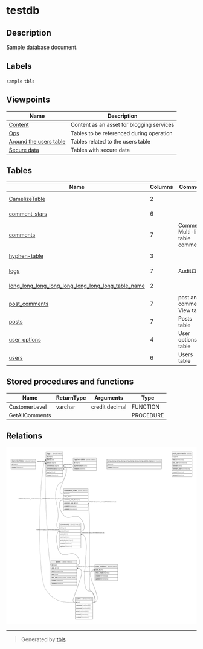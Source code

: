 # testdb

## Description

Sample database document.

## Labels

`sample` `tbls`

## Viewpoints

| Name | Description |
| ---- | ----------- |
| [Content](viewpoint-0.md) | Content as an asset for blogging services |
| [Ops](viewpoint-1.md) | Tables to be referenced during operation |
| [Around the users table](viewpoint-2.md) | Tables related to the users table |
| [Secure data](viewpoint-3.md) | Tables with secure data |

## Tables

| Name | Columns | Comment | Type | Labels |
| ---- | ------- | ------- | ---- | ------ |
| [CamelizeTable](CamelizeTable.md) | 2 |  | BASE TABLE |  |
| [comment_stars](comment_stars.md) | 6 |  | BASE TABLE | `content` |
| [comments](comments.md) | 7 | Comments<br />Multi-line<br />table<br />comment | BASE TABLE | `content` |
| [hyphen-table](hyphen-table.md) | 3 |  | BASE TABLE |  |
| [logs](logs.md) | 7 | Auditログ | BASE TABLE |  |
| [long_long_long_long_long_long_long_long_table_name](long_long_long_long_long_long_long_long_table_name.md) | 2 |  | BASE TABLE |  |
| [post_comments](post_comments.md) | 7 | post and comments View table | VIEW | `content` |
| [posts](posts.md) | 7 | Posts table | BASE TABLE | `content` |
| [user_options](user_options.md) | 4 | User options table | BASE TABLE | `user` |
| [users](users.md) | 6 | Users table | BASE TABLE | `user` |

## Stored procedures and functions

| Name | ReturnType | Arguments | Type |
| ---- | ------- | ------- | ---- |
| CustomerLevel | varchar | credit decimal | FUNCTION |
| GetAllComments |  |  | PROCEDURE |

## Relations

![er](schema.svg)

---

> Generated by [tbls](https://github.com/k1LoW/tbls)
